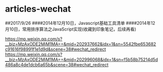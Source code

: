 # articles-wechat

##2017/9/26
####2014年12月10日，Javascript基础工具清单
####2014年12月10日，常用排序算法之JavaScript实现(收藏到印象笔记，后续再看)


https://mp.weixin.qq.com/s?__biz=MzAxODE2MjM1MA==&mid=202937662&idx=1&sn=5542fbe653682c91616f98991f1e1d9d&scene=38#wechat_redirect
https://mp.weixin.qq.com/s?__biz=MzAxODE2MjM1MA==&mid=202996068&idx=1&sn=f5b58b75214d5d486a8c4de1dcb6a65b&scene=38#wechat_redirect

